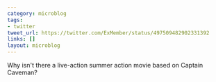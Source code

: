 ```yaml
---
category: microblog
tags:
- twitter
tweet_url: https://twitter.com/ExMember/status/497509482902331392
links: []
layout: microblog
---
```

Why isn't there a live-action summer action movie based on Captain Caveman?
